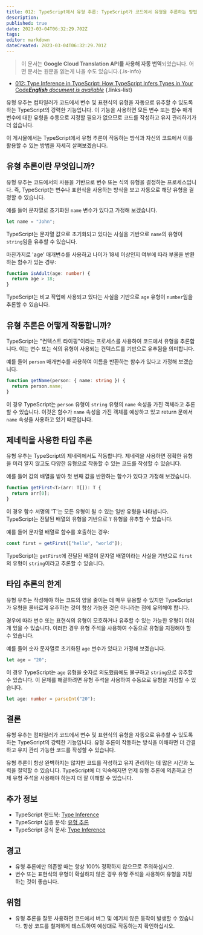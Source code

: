 ```yaml
---
title: 012: TypeScript에서 유형 추론: TypeScript가 코드에서 유형을 추론하는 방법
description: 
published: true
date: 2023-03-04T06:32:29.702Z
tags: 
editor: markdown
dateCreated: 2023-03-04T06:32:29.701Z
---
```


> 이 문서는 **Google Cloud Translation API를 사용해 자동 번역**되었습니다.
어떤 문서는 원문을 읽는게 나을 수도 있습니다.{.is-info}



- [012: Type Inference in TypeScript: How TypeScript Infers Types in Your Code***English** document is available*](/en/Knowledge-base/TypeScript/Learning/012-type-inference-in-typescript-how-typescript-infers-types-in-your-code)
{.links-list}


유형 유추는 컴파일러가 코드에서 변수 및 표현식의 유형을 자동으로 유추할 수 있도록 하는 TypeScript의 강력한 기능입니다. 이 기능을 사용하면 모든 변수 또는 함수 매개변수에 대한 유형을 수동으로 지정할 필요가 없으므로 코드를 작성하고 유지 관리하기가 더 쉽습니다.

이 게시물에서는 TypeScript에서 유형 추론이 작동하는 방식과 자신의 코드에서 이를 활용할 수 있는 방법을 자세히 살펴보겠습니다.

## 유형 추론이란 무엇입니까?

유형 유추는 코드에서의 사용을 기반으로 변수 또는 식의 유형을 결정하는 프로세스입니다. 즉, TypeScript는 변수나 표현식을 사용하는 방식을 보고 자동으로 해당 유형을 결정할 수 있습니다.

예를 들어 문자열로 초기화된 `name` 변수가 있다고 가정해 보겠습니다.

```typescript
let name = "John";
```

TypeScript는 문자열 값으로 초기화되고 있다는 사실을 기반으로 `name`의 유형이 `string`임을 유추할 수 있습니다.

마찬가지로 'age' 매개변수를 사용하고 나이가 18세 이상인지 여부에 따라 부울을 반환하는 함수가 있는 경우:

```typescript
function isAdult(age: number) {
  return age > 18;
}
```

TypeScript는 비교 작업에 사용되고 있다는 사실을 기반으로 `age` 유형이 `number`임을 추론할 수 있습니다.

## 유형 추론은 어떻게 작동합니까?

TypeScript는 "컨텍스트 타이핑"이라는 프로세스를 사용하여 코드에서 유형을 추론합니다. 이는 변수 또는 식의 유형이 사용되는 컨텍스트를 기반으로 유추됨을 의미합니다.

예를 들어 `person` 매개변수를 사용하여 이름을 반환하는 함수가 있다고 가정해 보겠습니다.

```typescript
function getName(person: { name: string }) {
  return person.name;
}
```

이 경우 TypeScript는 `person` 유형이 `string` 유형의 `name` 속성을 가진 객체라고 추론할 수 있습니다. 이것은 함수가 `name` 속성을 가진 객체를 예상하고 있고 return 문에서 `name` 속성을 사용하고 있기 때문입니다.

## 제네릭을 사용한 타입 추론

유형 유추는 TypeScript의 제네릭에서도 작동합니다. 제네릭을 사용하면 정확한 유형을 미리 알지 않고도 다양한 유형으로 작동할 수 있는 코드를 작성할 수 있습니다.

예를 들어 값의 배열을 받아 첫 번째 값을 반환하는 함수가 있다고 가정해 보겠습니다.

```typescript
function getFirst<T>(arr: T[]): T {
  return arr[0];
}
```

이 경우 함수 서명의 'T'는 모든 유형이 될 수 있는 일반 유형을 나타냅니다. TypeScript는 전달된 배열의 유형을 기반으로 `T` 유형을 유추할 수 있습니다.

예를 들어 문자열 배열로 함수를 호출하는 경우:

```typescript
const first = getFirst(["hello", "world"]);
```

TypeScript는 `getFirst`에 전달된 배열이 문자열 배열이라는 사실을 기반으로 `first`의 유형이 `string`이라고 추론할 수 있습니다.

## 타입 추론의 한계

유형 유추는 작성해야 하는 코드의 양을 줄이는 데 매우 유용할 수 있지만 TypeScript가 유형을 올바르게 유추하는 것이 항상 가능한 것은 아니라는 점에 유의해야 합니다.

경우에 따라 변수 또는 표현식의 유형이 모호하거나 유추할 수 있는 가능한 유형이 여러 개 있을 수 있습니다. 이러한 경우 유형 주석을 사용하여 수동으로 유형을 지정해야 할 수 있습니다.

예를 들어 숫자 문자열로 초기화된 `age` 변수가 있다고 가정해 보겠습니다.

```typescript
let age = "20";
```

이 경우 TypeScript는 `age` 유형을 숫자로 의도했음에도 불구하고 `string`으로 유추할 수 있습니다. 이 문제를 해결하려면 유형 주석을 사용하여 수동으로 유형을 지정할 수 있습니다.

```typescript
let age: number = parseInt("20");
```

## 결론

유형 유추는 컴파일러가 코드에서 변수 및 표현식의 유형을 자동으로 유추할 수 있도록 하는 TypeScript의 강력한 기능입니다. 유형 추론이 작동하는 방식을 이해하면 더 간결하고 유지 관리 가능한 코드를 작성할 수 있습니다.

유형 추론이 항상 완벽하지는 않지만 코드를 작성하고 유지 관리하는 데 많은 시간과 노력을 절약할 수 있습니다. TypeScript에 더 익숙해지면 언제 유형 추론에 의존하고 언제 유형 주석을 사용해야 하는지 더 잘 이해할 수 있습니다.

## 추가 정보

- TypeScript 핸드북: [Type Inference](https://www.typescriptlang.org/docs/handbook/type-inference.html)
- TypeScript 심층 분석: [유형 추론](https://basarat.gitbook.io/typescript/type-system/type-inference)
- TypeScript 공식 문서: [Type Inference](https://www.typescriptlang.org/docs/handbook/type-inference.html)

## 경고

- 유형 추론에만 의존할 때는 항상 100% 정확하지 않으므로 주의하십시오.
- 변수 또는 표현식의 유형이 확실하지 않은 경우 유형 주석을 사용하여 유형을 지정하는 것이 좋습니다.

## 위험

- 유형 추론을 잘못 사용하면 코드에서 버그 및 예기치 않은 동작이 발생할 수 있습니다. 항상 코드를 철저하게 테스트하여 예상대로 작동하는지 확인하십시오.